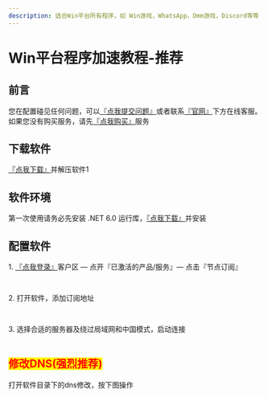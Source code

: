 ```yaml
---
description: 适合Win平台所有程序，如 Win游戏，WhatsApp，Dmm游戏，Discord等等
---
```


# Win平台程序加速教程-推荐

## 前言

您在配置碰见任何问题，可以[『点我提交问题』](https://www.lengjiao.me/submitticket.php)或者联系[『官网』](https://www.lengjiao.me)下方在线客服。如果您没有购买服务，请先[『点我购买』](https://www.lengjiao.me/cart.php)服务

## 下载软件

[『点我下载』](https://dlink.host/1drv/aHR0cHM6Ly8xZHJ2Lm1zL3UvYy83MzRhZmI0ZGUyNTNlNjAyL0VkQklQWkZjQWwxUHNMSUtXdHRjZGprQlBmSXR3aEhWa29qUktQSWQ3M3FrUmc_ZT1ZeElGVkc.zip)并解压软件1

## 软件环境

第一次使用请务必先安装 .NET 6.0 运行库，[『点我下载』](https://aka.ms/dotnet/6.0/windowsdesktop-runtime-win-x64.exe)并安装

## 配置软件

1\. [『点我登录』](https://www.lengjiao.me/clientarea.php)客户区 — 点开『已激活的产品/服务』— 点击『节点订阅』

<div align="left"><figure><img src="https://pic.imgdb.cn/item/65a2bab5871b83018ad40227.png" alt=""><figcaption></figcaption></figure></div>

<div align="left"><figure><img src="https://pic.imgdb.cn/item/65a2bab5871b83018ad402dd.png" alt=""><figcaption></figcaption></figure></div>

2\. 打开软件，添加订阅地址

<div align="left"><figure><img src="https://pic.imgdb.cn/item/65a2ba78871b83018ad30ce0.png" alt=""><figcaption></figcaption></figure></div>

<div align="left"><figure><img src="https://pic.imgdb.cn/item/65a2ba79871b83018ad30da0.png" alt=""><figcaption></figcaption></figure></div>

3\. 选择合适的服务器及绕过局域网和中国模式，启动连接

<div align="left"><figure><img src="https://pic.imgdb.cn/item/65a2ba79871b83018ad30e29.png" alt=""><figcaption></figcaption></figure></div>

## <mark style="color:red;">修改DNS(强烈推荐)</mark>

打开软件目录下的dns修改，按下图操作

<div align="left"><figure><img src="https://pic.imgdb.cn/item/65a2baca871b83018ad45c93.png" alt=""><figcaption></figcaption></figure></div>
